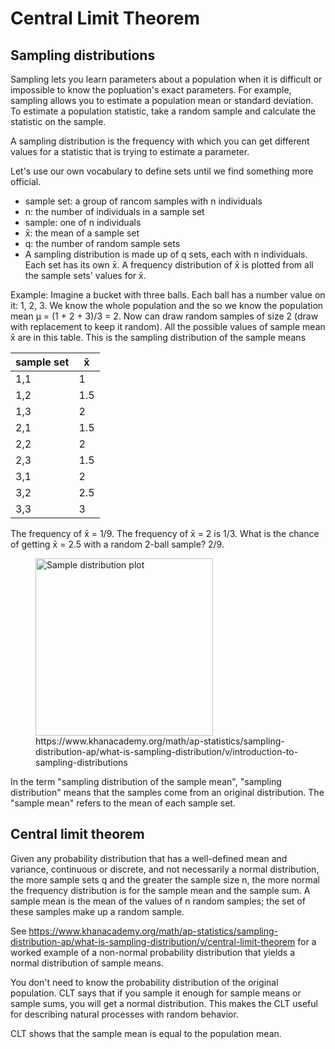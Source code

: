 # Central Limit Theorem

## Sampling distributions

Sampling lets you learn parameters about a population when it is difficult or impossible to know the popluation's exact parameters. For example, sampling allows you to estimate a population mean or standard deviation. To estimate a population statistic, take a random sample and calculate the statistic on the sample.

A sampling distribution is the frequency with which you can get different values for a statistic that is trying to estimate a parameter.

Let's use our own vocabulary to define sets until we find something more official.
- sample set: a group of rancom samples with n individuals
- n: the number of individuals in a sample set
- sample: one of n individuals
- x̄: the mean of a sample set
- q: the number of random sample sets 
- A sampling distribution is made up of q sets, each with n individuals. Each set has its own x̄. A frequency distribution of x̄ is plotted from all the sample sets' values for x̄.

Example: Imagine a bucket with three balls. Each ball has a number value on it: 1, 2, 3. We know the whole population and the so we know the population mean μ = (1 + 2 + 3)/3 = 2. Now can draw random samples of size 2 (draw with replacement to keep it random). All the possible values of sample mean x̄ are in this table. This is the sampling distribution of the sample means

| sample set | x̄ |
| --- | --- |
| 1,1|1|
| 1,2|1.5|
| 1,3|2|
| 2,1|1.5|
| 2,2|2|
| 2,3|1.5|
| 3,1|2|
| 3,2|2.5|
| 3,3|3|

The frequency of x̄ = 1/9. The frequency of x̄ = 2 is 1/3. What is the chance of getting x̄ = 2.5 with a random 2-ball sample? 2/9.

<figure>
  <img width="284" alt="Sample distribution plot" src="https://github.com/user-attachments/assets/3bf50794-8c8a-4e62-9dcb-daa43e8de767">
  <figcaption>https://www.khanacademy.org/math/ap-statistics/sampling-distribution-ap/what-is-sampling-distribution/v/introduction-to-sampling-distributions</figcaption>
</figure>

In the term "sampling distribution of the sample mean", "sampling distribution" means that the samples come from an original distribution. The "sample mean" refers to the mean of each sample set.

## Central limit theorem

Given any probability distribution that has a well-defined mean and variance, continuous or discrete, and not necessarily a normal distribution, the more sample sets q and the greater the sample size n, the more normal the frequency distribution is for the sample mean and the sample sum. A sample mean is the mean of the values of n random samples; the set of these samples make up a random sample.

See https://www.khanacademy.org/math/ap-statistics/sampling-distribution-ap/what-is-sampling-distribution/v/central-limit-theorem for a worked example of a non-normal probability distribution that yields a normal distribution of sample means.

You don't need to know the probability distribution of the original population. CLT says that if you sample it enough for sample means or sample sums, you will get a normal distribution. This makes the CLT useful for describing natural processes with random behavior.

CLT shows that the sample mean is equal to the population mean.
